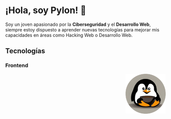 # ¡Hola, soy Pylon! 👋

Soy un joven apasionado por la **Ciberseguridad** y el **Desarrollo Web**, siempre estoy dispuesto a aprender nuevas tecnologías para mejorar mis capacidades en áreas como Hacking Web o Desarrollo Web.

## Tecnologías

### Frontend
<img align='right' src='images/avatar.png' width='25%'>  
